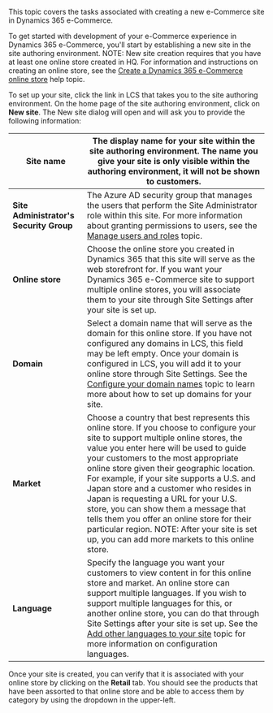 This topic covers the tasks associated with creating a new e-Commerce site in Dynamics 365  e-Commerce. 

To get started with development of your e-Commerce experience in Dynamics 365 e-Commerce, you'll start by establishing a new site in the site authoring environment. NOTE: New site creation requires that you have at least one online store created in HQ. For information and instructions on creating an online store, see the [Create a Dynamics 365 e-Commerce online store]() help topic.  

To set up your site, click the link in LCS that takes you to the site authoring environment. On the home page of the site authoring environment, click on **New site**. The New site dialog will open and will ask you to provide the following information:

| **Site name**                           | The display name   for your site within the site authoring environment. The name you give your   site is only visible within the authoring environment, it will not be shown to customers. |
| --------------------------------------- | ------------------------------------------------------------ |
| **Site Administrator's Security Group** | The Azure AD   security group that manages the users that perform the Site Administrator   role within this site. For more information about granting permissions to   users, see the [Manage users and roles](http://) topic. |
| **Online store**                        | Choose the online   store you created in Dynamics 365 that this site will serve as the web   storefront for. If you want your Dynamics 365 e-Commerce site to support   multiple online stores, you will associate them to your site through Site   Settings after your site is set up. |
| **Domain**                              | Select a domain   name that will serve as the domain for this online store. If you have not   configured any domains in LCS, this field may be left empty. Once your domain   is configured in LCS, you will add it to your online store through Site   Settings. See the [Configure your domain names](http://) topic to   learn more about how to set up domains for your site. |
| **Market**                              | Choose a country   that best represents this online store. If you choose to configure your site   to support multiple online stores, the value you enter here will be used to   guide your customers to the most appropriate online store given their   geographic location. For example, if your site supports a U.S. and Japan   store and a customer who resides in Japan is requesting a URL for your U.S.   store, you can show them a message that tells them you offer an online store   for their particular region. NOTE: After your site is set up, you can add   more markets to this online store. |
| **Language**                            | Specify the   language you want your customers to view content in for this online store and   market. An online store can support multiple languages. If you wish to   support multiple languages for this, or another online store, you can do that   through Site Settings after your site is set up. See the [Add   other languages to your site](http://) topic for more information on configuration   languages. |



Once your site is created, you can verify that it is associated with your online store by clicking on the **Retail** tab. You should see the products that have been assorted to that online store and be able to access them by category by using the dropdown in the upper-left. 